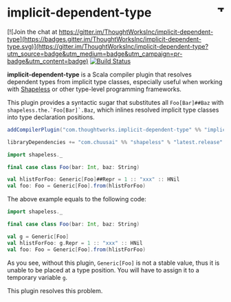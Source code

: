 # implicit-dependent-type <a href="http://thoughtworks.com/"><img align="right" src="https://www.thoughtworks.com/imgs/tw-logo.png" title="ThoughtWorks" height="15"/></a>

[![Join the chat at https://gitter.im/ThoughtWorksInc/implicit-dependent-type](https://badges.gitter.im/ThoughtWorksInc/implicit-dependent-type.svg)](https://gitter.im/ThoughtWorksInc/implicit-dependent-type?utm_source=badge&utm_medium=badge&utm_campaign=pr-badge&utm_content=badge)
[![Build Status](https://travis-ci.org/ThoughtWorksInc/implicit-dependent-type.svg)](https://travis-ci.org/ThoughtWorksInc/implicit-dependent-type)

**implicit-dependent-type** is a Scala compiler plugin that resolves dependent types from implicit type classes,
especially useful when working with [Shapeless](https://github.com/milessabin/shapeless) or other type-level programming frameworks.

This plugin provides a syntactic sugar that substitutes all `Foo[Bar]##Baz` with ```shapeless.the.`Foo[Bar]`.Baz```,
which inlines resolved implicit type classes into type declaration positions.

``` sbt
addCompilerPlugin("com.thoughtworks.implicit-dependent-type" %% "implicit-dependent-type" % "latest.release")

libraryDependencies += "com.chuusai" %% "shapeless" % "latest.release"
```

``` scala
import shapeless._

final case class Foo(bar: Int, baz: String)

val hlistForFoo: Generic[Foo]##Repr = 1 :: "xxx" :: HNil
val foo: Foo = Generic[Foo].from(hlistForFoo)
```

The above example equals to the following code:

``` scala
import shapeless._

final case class Foo(bar: Int, baz: String)

val g = Generic[Foo]
val hlistForFoo: g.Repr = 1 :: "xxx" :: HNil
val foo: Foo = Generic[Foo].from(hlistForFoo)
```

As you see, without this plugin, `Generic[Foo]` is not a stable value,
thus it is unable to be placed at a type position.
You will have to assign it to a temporary variable `g`.

This plugin resolves this problem.
